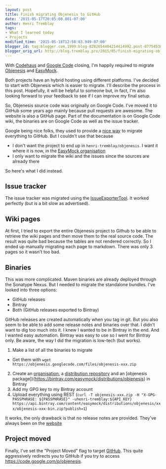 ```yaml
---
layout: post
title: Finish migrating Objenesis to GitHub
date: '2015-05-17T20:05:00.001-07:00'
author: Henri Tremblay
tags:
- What I learned today
- Projects
modified_time: '2015-05-18T12:58:03.949-07:00'
blogger_id: tag:blogger.com,1999:blog-8282654404214414992.post-8775453809402232693
blogger_orig_url: http://blog.tremblay.pro/2015/05/finish-migrating-objenesis-to-github.html
---
```


With [Codehaus](http://www.codehaus.org/) and [Google Code](http://google-opensource.blogspot.ca/2015/03/farewell-to-google-code.html) 
closing, I'm happily required to migrate [Objenesis](http://objenesis.org) and [EasyMock](http://easymock.org). 

Both projects have an hybrid hosting using different platforms. I've decided to start with Objenesis which is easier to 
migrate. I'll describe the process in this post. Hopefully, it will be helpful to someone but, in fact, I'm also looking 
forward to your feedback to see if I can improve my final setup.

So, Objenesis source code was originally on Google Code. I've moved it to GitHub some years ago mainly because pull 
requests are awesome. The website is also a GitHub page. Part of the documentation is on Google Code wiki, the binaries 
are on Google Code as well as the issue tracker.

Google being nice folks, they used to provide a [nice way](https://code.google.com/export-to-github) to migrate everything 
to GitHub. But I couldn't use that because

* I don't want the project to end up in `henri-tremblay/objenesis`. I want it where it is now, in the
 [EasyMock organisation](https://github.com/easymock)
* I only want to migrate the wiki and the issues since the sources are already there

So here's what I did instead.

## Issue tracker

The issue tracker was migrated using the [IssueExporterTool](https://github.com/google/support-tools/tree/master/googlecode-issues-exporter). 
It worked perfectly (but is a bit slow as advertised).

## Wiki pages

At first, I tried to export the entire Objenesis project to Github to be able to retrieve the wiki pages and then move them 
to the real source code. The result was quite bad because the tables are not rendered correctly. So I ended up manually 
migrating each page to markdown. There was only 3 pages so it wasn't too bad.

## Binaries

This was more complicated. Maven binaries are already deployed through the Sonatype Nexus. But I needed to migrate the 
standalone bundles. I've looked into three options:

* GitHub releases
* Bintray
* Both (GitHub releases exported to Bintray)

GitHub releases are created automatically when you tag in git. But you also seem to be able to add some release notes and 
binaries over that. I didn't want to dig too much into it. I knew I wanted to be in Bintray in the end. And I wanted easy 
automation. Bintray was easy to use so I went for Bintray only. Be aware, the way I did the migration is low-tech (but works).

1. Make a list of all the binaries to migrate
  * Get them with `wget https://objenesis.googlecode.com/files/objenesis-xxx.zip`
2. Create an [organisation](https://bintray.com/easymock), a [distribution repository](https://bintray.com/easymock/distributions) and 
  an [objenesis package])(https://bintray.com/easymock/distributions/objenesis) in Bintray
3. Add my GPG key to my Bintray account
4. Upload everything using REST (`curl -T objenesis-xxx.zip -H "X-GPG-PASSPHRASE: ${PASSPHRASE}" -uhenri-tremblay:${API_KEY} https://api.bintray.com/content/easymock/distributions/objenesis/xxx/objenesis-xxx-bin.zip?publish=1`)

It works, the only drawback is that no release notes are provided. They've always been on the [website](http://objenesis.org/notes.html)

## Project moved

Finally, I've set the "Project Moved" flag to target [GitHub](https://github.com/easymock/objenesis). This quite aggressively
redirects you to GitHub if you try to access https://code.google.com/p/objenesis.
